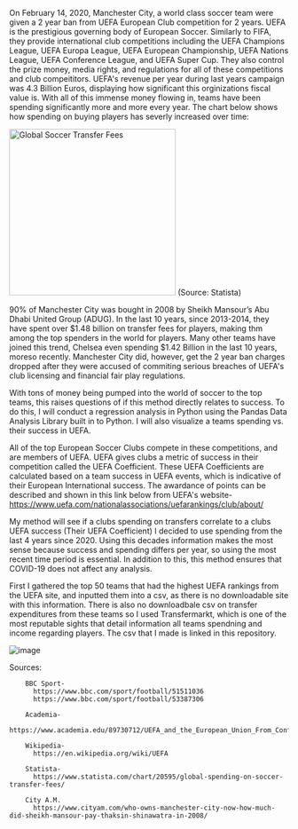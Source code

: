 On February 14, 2020, Manchester City, a world class soccer team were given a 2 year ban from UEFA European Club competition for 2 years. UEFA is the prestigious governing body of European Soccer. Similarly to FIFA, they provide international club competitions including the UEFA Champions League, UEFA Europa League, UEFA European Championship, UEFA Nations League, UEFA Conference League, and UEFA Super Cup. They also control the prize money, media rights, and regulations for all of these competitions and club compeititors. UEFA's revenue per year during last years campaign was 4.3 Billion Euros, displaying how significant this orginizations fiscal value is. With all of this immense money flowing in, teams have been spending significantly more and more every year. The chart below shows how spending on buying players has severly increased over time:


<img src="https://cdn.statcdn.com/Infographic/images/normal/20595.jpeg" alt="Global Soccer Transfer Fees" width="300"/>
(Source: Statista)


90% of Manchester City was bought in 2008 by Sheikh Mansour’s Abu Dhabi United Group (ADUG). In the last 10 years, since 2013-2014, they have spent over $1.48 billion on transfer fees for players, making thm among the top spenders in the world for players. Many other teams have joined this trend, Chelsea even spending $1.42 Billion in the last 10 years, moreso recently. Manchester City did, however, get the 2 year ban charges dropped after they were accused of commiting serious breaches of UEFA's club licensing and financial fair play regulations. 

With tons of money being pumped into the world of soccer to the top teams, this raises questions of if this method directly relates to success. To do this, I will conduct a regression analysis in Python using the Pandas Data Analysis Library built in to Python. I will also visualize a teams spending vs. their success in UEFA. 

All of the top European Soccer Clubs compete in these competitions, and are members of UEFA. UEFA gives clubs a metric of success in their competition called the UEFA Coefficient. These UEFA Coefficients are calculated based on a team success in UEFA events, which is indicative of their European International success. The awardance of points can be described and shown in this link below from UEFA's website-
https://www.uefa.com/nationalassociations/uefarankings/club/about/

My method will see if a clubs spending on transfers correlate to a clubs UEFA success (Their UEFA Coefficient)
I decided to use spending from the last 4 years since 2020. Using this decades information makes the most sense because success and spending differs per year, so using the most recent time period is essential. In addition to this, this method ensures that COVID-19 does not affect any analysis.

First I gathered the top 50 teams that had the highest UEFA rankings from the UEFA site, and inputted them into a csv, as there is no downloadable site with this information. There is also no downloadbale csv on transfer expenditures from these teams so I used Transfermarkt, which is one of the most reputable sights that detail information all teams spendning and income regarding players.
The csv that I made is linked in this repository.

![image](https://github.com/user-attachments/assets/59810a44-40db-41cc-9b50-e47687e7f4c8)


Sources:

        BBC Sport-
          https://www.bbc.com/sport/football/51511036
          https://www.bbc.com/sport/football/53387306
          
        Academia-
          https://www.academia.edu/89730712/UEFA_and_the_European_Union_From_Confrontation_to_Co_operation
        
        Wikipedia-
          https://en.wikipedia.org/wiki/UEFA
          
        Statista-
          https://www.statista.com/chart/20595/global-spending-on-soccer-transfer-fees/

        City A.M.
          https://www.cityam.com/who-owns-manchester-city-now-how-much-did-sheikh-mansour-pay-thaksin-shinawatra-in-2008/ 
